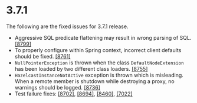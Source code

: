 
# 3.7.1

The following are the fixed issues for 3.7.1 release.

- Aggressive SQL predicate flattening may result in wrong parsing of SQL. <a href="https://github.com/hazelcast/hazelcast/issues/8799" target="_blank">[8799]</a>
- To properly configure within Spring context, incorrect client defaults should be fixed. <a href="https://github.com/hazelcast/hazelcast/pull/8761" target="_blank">[8761]</a>
- `NullPointerException` is thrown when the class `DefaultNodeExtension` has been loaded by two different class loaders. <a href="https://github.com/hazelcast/hazelcast/issues/8755" target="_blank">[8755]</a>
- `HazelcastInstanceNotActive` exception is thrown which is misleading. When a remote member is shutdown while destroying a proxy, no warnings should be logged. <a href="https://github.com/hazelcast/hazelcast/issues/8736" target="_blank">[8736]</a>
- Test failure fixes: <a href="https://github.com/hazelcast/hazelcast/issues/8702" target="_blank">[8702]</a>, <a href="https://github.com/hazelcast/hazelcast/issues/8694" target="_blank">[8694]</a>, <a href="https://github.com/hazelcast/hazelcast/issues/8460" target="_blank">[8460]</a>, <a href="https://github.com/hazelcast/hazelcast/issues/7022" target="_blank">[7022]</a>

